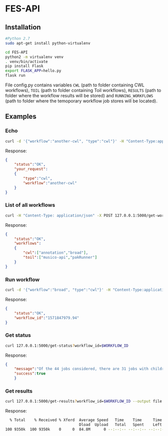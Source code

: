# FES-API

## Installation

```bash
#Python 2.7
sudo apt-get install python-virtualenv
```

```bash
cd FES-API
python2 -m virtualenv venv
. venv/bin/activate
pip install Flask
export FLASK_APP=hello.py
flask run
```

File config.py contains variables `CWL` (path to folder containing CWL workflows), `TOIL` (path to folder containing Toil workflows), `RESULTS` (path to folder where the workflow results will be stored) and `RUNNING_WORKFLOWS` (path to folder where the temoporary workflow job stores will be located).



## Examples

### Echo

```bash
curl -d '{"workflow":"another-cwl", "type":"cwl"}' -H "Content-Type:application/json" -X POST 127.0.0.1:5000/echo
```

Response:

```json
{
    "status":"OK",
    "your_request":
    {
        "type":"cwl",
        "workflow":"another-cwl"
    }
}

```


### List of all workflows

```bash
curl -H "Content-Type: application/json" -X POST 127.0.0.1:5000/get-workflows
```

Response:

```json
{
    "status":"OK",
    "workflows":
    {
        "cwl":["annotation","broad"],
        "toil":["musico-api","pakRunner"]
    }
}

```

### Run workflow

```bash
curl -d '{"workflow":"broad", "type":"cwl"}' -H "Content-Type:application/json" -X POST 127.0.0.1:5000/run-workflow
```

Response:

```json
{
    "status":"OK",
    "workflow_id":"1571847979.94"
}
```

### Get status

```bash
curl 127.0.0.1:5000/get-status?workflow_id=$WORKFLOW_ID 
```

Response:

```json
{
    "message":"Of the 44 jobs considered, there are 31 jobs with children, 13 jobs ready to run, 0 zombie jobs, 0 jobs with services, 0 services, and 0 jobs with log files currently in FileJobStore(/home/user/FES-API/running/bc56c810-fc3a-456e-bdb8-5f9c134a03eb).\n",
    "success":true
    }

```

### Get results

```bash
curl 127.0.0.1:5000/get-results?workflow_id=$WORKFLOW_ID --output file.zip
```

Response:

```bash
  % Total    % Received % Xferd  Average Speed   Time    Time     Time  Current
                                 Dload  Upload   Total   Spent    Left  Speed
100 9350k  100 9350k    0     0  84.8M      0 --:--:-- --:--:-- --:--:-- 85.3M

```



